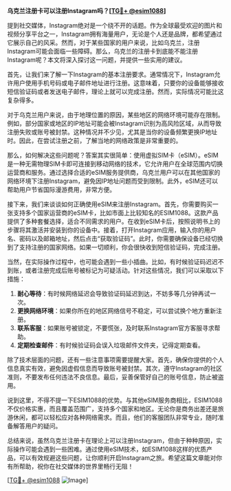 **乌克兰注册卡可以注册Instagram吗？[[TG💪+ @esim1088](https://t.me/s/esim1088)]**

提到社交媒体，Instagram绝对是一个绕不开的话题。作为全球最受欢迎的图片和视频分享平台之一，Instagram拥有海量用户，无论是个人还是品牌，都希望通过它展示自己的风采。然而，对于某些国家的用户来说，比如乌克兰，注册Instagram可能会面临一些障碍。那么，乌克兰的注册卡到底能不能注册Instagram呢？本文将深入探讨这一问题，并提供一些实用的建议。

首先，让我们来了解一下Instagram的基本注册要求。通常情况下，Instagram允许用户使用手机号码或电子邮件地址进行注册。这意味着，只要你的设备能够接收短信验证码或者发送电子邮件，理论上就可以完成注册。然而，实际情况可能比这复杂得多。

对于乌克兰用户来说，由于地理位置的原因，某些地区的网络环境可能存在限制。例如，部分国家或地区的IP地址可能会被Instagram识别为高风险区域，从而导致注册失败或账号被封禁。这种情况并不少见，尤其是当你的设备频繁更换IP地址时。因此，在尝试注册之前，了解当地的网络政策是非常重要的。

那么，如何解决这些问题呢？答案其实很简单：使用虚拟SIM卡（eSIM）。eSIM是一种无需物理SIM卡即可连接到移动网络的技术，它允许用户在全球范围内切换运营商和服务。通过选择合适的eSIM服务提供商，乌克兰用户可以在其他国家的网络环境下注册Instagram，避免因IP地址问题而受到限制。此外，eSIM还可以帮助用户节省国际漫游费用，非常方便。

接下来，我们来谈谈如何正确使用eSIM来注册Instagram。首先，你需要购买一张支持多个国家运营商的eSIM卡，比如市面上比较知名的ESIM1088。这款产品提供了多种套餐选择，适合不同需求的用户。在收到eSIM卡后，按照说明书上的步骤将其激活并安装到你的设备中。接着，打开Instagram应用，输入你的用户名、密码以及邮箱地址，然后点击“获取验证码”。此时，你需要确保设备已经切换到了支持注册的国家网络。如果一切顺利，你会很快收到短信验证码，完成注册。

当然，在实际操作过程中，也可能会遇到一些小插曲。比如，有时候验证码迟迟不到账，或者注册完成后账号被标记为可疑活动。针对这些情况，我们可以采取以下措施：

1. **耐心等待**：有时候网络延迟会导致验证码延迟到达，不妨多等几分钟再试一次。
2. **更换网络环境**：如果你所在的地区网络信号不稳定，可以尝试换个地方重新注册。
3. **联系客服**：如果账号被锁定，不要慌张，及时联系Instagram官方客服寻求帮助。
4. **定期检查邮件**：有时候验证码会误入垃圾邮件文件夹，记得定期查看。

除了技术层面的问题，还有一些注意事项需要提醒大家。首先，确保你提供的个人信息真实有效，避免因虚假信息而导致账号被封禁。其次，遵守Instagram的社区准则，不要发布任何违法不良信息。最后，妥善保管好自己的账号信息，防止被盗用。

说到这里，不得不提一下ESIM1088的优势。与其他eSIM服务商相比，ESIM1088不仅价格实惠，而且覆盖范围广，支持多个国家和地区。无论你是商务出差还是旅游休闲，都可以轻松应对各种网络需求。而且，他们的客服团队非常专业，随时准备解答用户的疑问。

总结来说，虽然乌克兰注册卡在理论上可以注册Instagram，但由于种种原因，实际操作可能会遇到一些困难。通过使用eSIM技术，如ESIM1088这样的优质产品，可以有效规避这些问题，让你顺利开启Instagram之旅。希望这篇文章能对你有所帮助，祝你在社交媒体的世界里畅行无阻！

[[TG💪+ @esim1088](https://t.me/s/esim1088) ![Image](https://i.postimg.cc/4NQfJmqS/Snipaste-2025-05-13-00-14-12.png)]